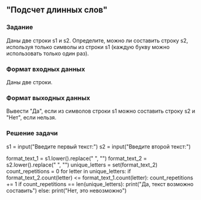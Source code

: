 ## "Подсчет длинных слов"

### Задание

Даны две строки s1 и s2. Определите, можно ли составить строку s2, используя только символы из строки s1 (каждую букву можно использовать только один раз).

### Формат входных данных

Даны две строки.

### Формат выходных данных

Вывести "Да", если из символов строки s1 можно составить строку s2 и "Нет", если нельзя.

### Решение задачи

s1 = input("Введите первый текст:")
s2 = input("Введите второй текст:")

format_text_1 = s1.lower().replace(" ", "")
format_text_2 = s2.lower().replace(" ", "")
unique_letters = set(format_text_2)
count_repetitions = 0
for letter in unique_letters:
    if format_text_2.count(letter) <= format_text_1.count(letter):
        count_repetitions += 1
if count_repetitions == len(unique_letters):
    print("Да, текст возможно составить")
else:
    print("Нет, это невозможно")

